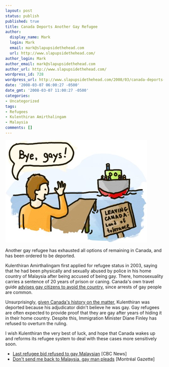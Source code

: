 ```yaml
---
layout: post
status: publish
published: true
title: Canada Deports Another Gay Refugee
author:
  display_name: Mark
  login: Mark
  email: mark@slapupsidethehead.com
  url: http://www.slapupsidethehead.com/
author_login: Mark
author_email: mark@slapupsidethehead.com
author_url: http://www.slapupsidethehead.com/
wordpress_id: 728
wordpress_url: http://www.slapupsidethehead.com/2008/03/canada-deports-another-refugee/
date: '2008-03-07 06:00:27 -0500'
date_gmt: '2008-03-07 11:00:27 -0500'
categories:
- Uncategorized
tags:
- Refugees
- Kulenthiran Amirthalingam
- Malaysia
comments: []
---
```

![More Deportations](/wp-content/media/2008/03/more-deportations.jpg)

Another gay refugee has exhausted all options of remaining in Canada, and has been ordered to be deported.

Kulenthiran Amirthalingam first applied for refugee status in 2003, saying that he had been physically and sexually abused by police in his home country of Malaysia after being accused of being gay. There, homosexuality carries a sentence of 20 years of prison or caning. Canada's own travel guide [advises gay citizens to avoid the country](http://www.slapupsidethehead.com/2006/06/canada-warns-gay-travelers/ "But I guess adjudicators aren't required to read it..."), since arrests of gay people are common.

Unsurprisingly, [given Canada's history on the matter](http://www.slapupsidethehead.com/2007/09/refugee-needs-support/ "It's not Rosy. (O'Donnell)"), Kulenthiran was deported because his adjudicator didn't believe he was gay. Gay refugees are often expected to provide proof that they are gay after years of hiding it in their home country. Despite this, Immigration Minister Diane Finley has refused to overturn the ruling.

I wish Kulenthiran the very best of luck, and hope that Canada wakes up and reforms its refugee system to deal with these cases more sensitively soon.

- [Last refugee bid refused to gay Malaysian](http://www.cbc.ca/canada/montreal/story/2008/03/05/qc-malay0305.html) [CBC News]
- [Don't send me back to Malaysia, gay man pleads](http://www.canada.com/montrealgazette/news/story.html?id=a76ecd4f-13e6-4f94-90be-fef732830739) [Montréal Gazette]
